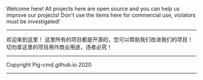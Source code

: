 
Welcome here!
All projects here are open source and you can help us improve our projects!
Don't use the items here for commercial use, violators must be investigated!
<hr>
欢迎来到这里！
这里所有的项目都是开源的，您可以帮助我们改进我们的项目！
切勿拿这里的项目用作商业用途，违者必究！
<hr>
Copyright Pig-cmd.github.io 2020
<hr>
